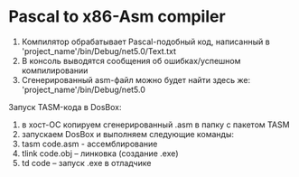 # Pascal to x86-Asm compiler

1. Компилятор обрабатывает Pascal-подобный код, написанный в 'project_name'/bin/Debug/net5.0/Text.txt
2. В консоль выводятся сообщения об ошибках/успешном компилировании
3. Сгенерированный asm-файл можно будет найти здесь же: 'project_name'/bin/Debug/net5.0

Запуск TASM-кода в DosBox:
  1. в хост-ОС копируем сгенерированный .asm в папку с пакетом TASM
  2. запускаем DosBox и выполняем следующие команды:
  3. tasm code.asm - ассемблирование
  4. tlink code.obj – линковка (создание .exe)
  5. td code – запуск .exe в отладчике
